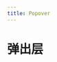 ```yaml
---
title: Popover
---
```


# 弹出层

<ClientOnly>
  <popover-demo-1>
  </popover-demo-1>
  <popover-demo-2>
  </popover-demo-2>
</ClientOnly>